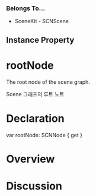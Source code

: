 ### Belongs To...
- SceneKit - SCNScene

## Instance Property
# rootNode

The root node of the scene graph.

Scene 그래프의 루트 노트

# Declaration
var rootNode: SCNNode { get }


# Overview

# Discussion


